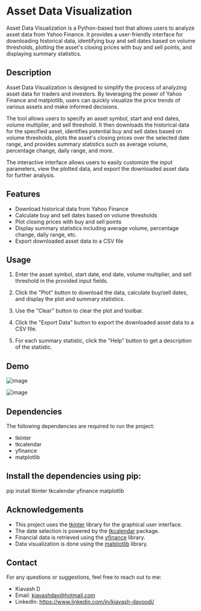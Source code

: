 # Asset Data Visualization

Asset Data Visualization is a Python-based tool that allows users to analyze asset data from Yahoo Finance. It provides a user-friendly interface for downloading historical data, identifying buy and sell dates based on volume thresholds, plotting the asset's closing prices with buy and sell points, and displaying summary statistics.

## Description

Asset Data Visualization is designed to simplify the process of analyzing asset data for traders and investors. By leveraging the power of Yahoo Finance and matplotlib, users can quickly visualize the price trends of various assets and make informed decisions.

The tool allows users to specify an asset symbol, start and end dates, volume multiplier, and sell threshold. It then downloads the historical data for the specified asset, identifies potential buy and sell dates based on volume thresholds, plots the asset's closing prices over the selected date range, and provides summary statistics such as average volume, percentage change, daily range, and more.

The interactive interface allows users to easily customize the input parameters, view the plotted data, and export the downloaded asset data for further analysis.

## Features

- Download historical data from Yahoo Finance
- Calculate buy and sell dates based on volume thresholds
- Plot closing prices with buy and sell points
- Display summary statistics including average volume, percentage change, daily range, etc.
- Export downloaded asset data to a CSV file

## Usage

1. Enter the asset symbol, start date, end date, volume multiplier, and sell threshold in the provided input fields.

2. Click the "Plot" button to download the data, calculate buy/sell dates, and display the plot and summary statistics.

3. Use the "Clear" button to clear the plot and toolbar.

4. Click the "Export Data" button to export the downloaded asset data to a CSV file.

5. For each summary statistic, click the "Help" button to get a description of the statistic.

## Demo

![image](https://github.com/SaggiPrince/Asset-Data-Visualization/assets/65917428/e02c8ca3-5d58-4474-b991-550626276466)

![image](https://github.com/SaggiPrince/Asset-Data-Visualization/assets/65917428/e69ded61-400d-48fa-85d4-4426bc437fb4)

## Dependencies

The following dependencies are required to run the project:

- tkinter
- tkcalendar
- yfinance
- matplotlib

## Install the dependencies using pip:

pip install tkinter tkcalendar yfinance matplotlib

## Acknowledgements

- This project uses the [tkinter](https://docs.python.org/3/library/tkinter.html) library for the graphical user interface.
- The date selection is powered by the [tkcalendar](https://github.com/j4321/tkcalendar) package.
- Financial data is retrieved using the [yfinance](https://pypi.org/project/yfinance/) library.
- Data visualization is done using the [matplotlib](https://matplotlib.org/) library.

## Contact

For any questions or suggestions, feel free to reach out to me:

- Kiavash D
- Email: kiavashdav@hotmail.com
- LinkedIn: https://www.linkedin.com/in/kiavash-davoodi/
